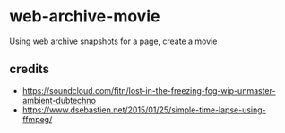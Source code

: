 # web-archive-movie
Using web archive snapshots for a page, create a movie

## credits
- https://soundcloud.com/fitn/lost-in-the-freezing-fog-wip-unmaster-ambient-dubtechno
- https://www.dsebastien.net/2015/01/25/simple-time-lapse-using-ffmpeg/
